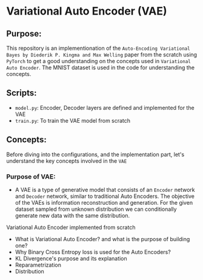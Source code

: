 # Variational Auto Encoder (VAE)

## Purpose:
This repository is an implementionation of the `Auto-Encoding Variational Bayes by Diederik P. Kingma and Max Welling` paper from the scratch using `PyTorch` to get a good understanding on the concepts used in `Variational Auto Encoder`. The MNIST dataset is used in the code for understanding the concepts.

## Scripts:
- `model.py`: Encoder, Decoder layers are defined and implemented for the VAE
- `train.py`: To train the VAE model from scratch

## Concepts:
Before diving into the configurations, and the implementation part, let's understand the key concepts involved in the `VAE`

### Purpose of VAE:

- A VAE is a type of generative model that consists of an `Encoder` network and `Decoder` network, similar to traditional Auto Encoders. The objective of the VAEs is information reconstruction and generation. For the given dataset sampled from unknown distribution we can conditionally generate new data with the same distribution. 

Variational Auto Encoder implemented from scratch

- What is Variational Auto Encoder? and what is the purpose of building one?
- Why Binary Cross Entropy loss is used for the Auto Encoders?
- KL Divergence's purpose and its explanation
- Reparametrization
- Distribution
